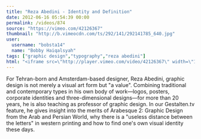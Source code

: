 ```yaml
---
title: "Reza Abedini - Identity and Definition"
date: 2012-06-16 05:54:39 00:00
permalink: /videos/874
source: "https://vimeo.com/42126367"
thumbnail: "http://b.vimeocdn.com/ts/292/141/292141785_640.jpg"
user:
  username: "bobsta14"
  name: "Bobby Haiqalsyah"
tags: ["graphic design","typography","reza abedini"]
html: "<iframe src=\"http://player.vimeo.com/video/42126367\" width=\"1280\" height=\"720\" frameborder=\"0\" webkitAllowFullScreen mozallowfullscreen allowFullScreen></iframe>"
---
```


For Tehran-born and Amsterdam-based designer, Reza Abedini, graphic design is not merely a visual art form but "a value". Combining traditional and contemporary types in his own body of work—logos, posters, corporate identities and three-dimensional designs—for more than 20 years, he is also teaching as professor of graphic design. In our Gestalten.tv feature, he gives insight into the merits of Arabesque 2: Graphic Design from the Arab and Persian World, why there is a "useless distance between the letters" in western printing and how to find one's own visual identity these days.